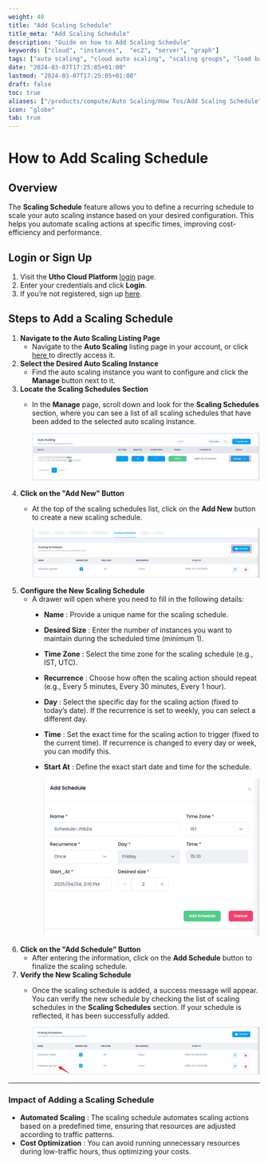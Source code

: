 ```yaml
---
weight: 40
title: "Add Scaling Schedule"
title_meta: "Add Scaling Schedule"
description: "Guide on how to Add Scaling Schedule"
keywords: ["cloud", "instances",  "ec2", "server", "graph"]
tags: ["auto scaling", "cloud auto scaling", "scaling groups", "load balancing", "automatic resource scaling"]
date: "2024-03-07T17:25:05+01:00"
lastmod: "2024-03-07T17:25:05+01:00"
draft: false
toc: true
aliases: ["/products/compute/Auto Scaling/How Tos/Add Scaling Schedule"]
icon: "globe"
tab: true
---
```


# **How to Add Scaling Schedule**

## **Overview**

The **Scaling Schedule** feature allows you to define a recurring schedule to scale your auto scaling instance based on your desired configuration. This helps you automate scaling actions at specific times, improving cost-efficiency and performance.

## **Login or Sign Up**

1. Visit the **Utho Cloud Platform** [login](https://console.utho.com/login) page.
2. Enter your credentials and click  **Login**.
3. If you’re not registered, sign up [here](https://console.utho.com/signup).

## **Steps to Add a Scaling Schedule**

1. **Navigate to the Auto Scaling Listing Page**
   * Navigate to the **Auto Scaling** listing page in your account, or click [here ](https://console.utho.com/auto-scaling "Auto Scaling Listing Page")to directly access it.
2. **Select the Desired Auto Scaling Instance**
   * Find the auto scaling instance you want to configure and click the **Manage** button next to it.
3. **Locate the Scaling Schedules Section**
   * In the **Manage** page, scroll down and look for the **Scaling Schedules** section, where you can see a list of all scaling schedules that have been added to the selected auto scaling instance.

     ![1743759645091](image/index/1743759645091.png)
4. **Click on the "Add New" Button**
   * At the top of the scaling schedules list, click on the **Add New** button to create a new scaling schedule.

     ![1743759747851](image/index/1743759747851.png)
5. **Configure the New Scaling Schedule**
   * A drawer will open where you need to fill in the following details:
     * **Name** : Provide a unique name for the scaling schedule.
     * **Desired Size** : Enter the number of instances you want to maintain during the scheduled time (minimum 1).
     * **Time Zone** : Select the time zone for the scaling schedule (e.g., IST, UTC).
     * **Recurrence** : Choose how often the scaling action should repeat (e.g., Every 5 minutes, Every 30 minutes, Every 1 hour).
     * **Day** : Select the specific day for the scaling action (fixed to today’s date). If the recurrence is set to weekly, you can select a different day.
     * **Time** : Set the exact time for the scaling action to trigger (fixed to the current time). If recurrence is changed to every day or week, you can modify this.
     * **Start At** : Define the exact start date and time for the schedule.

       ![1743759769732](image/index/1743759769732.png)
6. **Click on the "Add Schedule" Button**
   * After entering the information, click on the **Add Schedule** button to finalize the scaling schedule.
7. **Verify the New Scaling Schedule**
   * Once the scaling schedule is added, a success message will appear. You can verify the new schedule by checking the list of scaling schedules in the **Scaling Schedules** section. If your schedule is reflected, it has been successfully added.

     ![1743759855599](image/index/1743759855599.png)

---

### **Impact of Adding a Scaling Schedule**

* **Automated Scaling** : The scaling schedule automates scaling actions based on a predefined time, ensuring that resources are adjusted according to traffic patterns.
* **Cost Optimization** : You can avoid running unnecessary resources during low-traffic hours, thus optimizing your costs.
